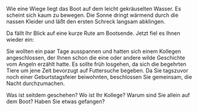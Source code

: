 Wie eine Wiege liegt das Boot auf dem leicht gekräuselten Wasser. Es scheint sich kaum zu bewegen. Die Sonne dringt wärmend durch die nassen Kleider und läßt den ersten Schreck langsam abklingen.

Da fällt Ihr Blick auf eine kurze Rute am Bootsende. Jetzt fiel es Ihnen wieder ein:

Sie wollten ein paar Tage ausspannen und hatten sich einem Kollegen angeschlossen, der Ihnen schon die eine oder andere wilde Geschichte vom Angeln erzählt hatte. Es sollte früh losgehen, da sich die begehrten Tiere um jene Zeit bevorzugt auf Futtersuche begeben. Da Sie tagszuvor noch einer Geburtstagsfeier beiwohnten, beschlossen Sie gemeinsam, die Nacht durchzumachen.

Was ist seitdem geschehen?
Wo ist Ihr Kollege?
Warum sind Sie allein auf dem Boot?
Haben Sie etwas gefangen?
